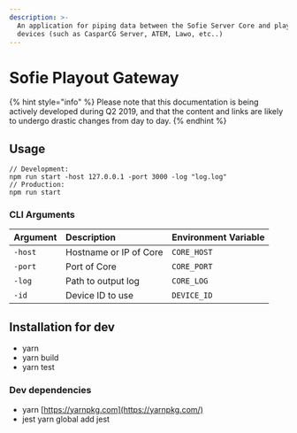 ```yaml
---
description: >-
  An application for piping data between the Sofie Server Core and play-out
  devices (such as CasparCG Server, ATEM, Lawo, etc..)
---
```


# Sofie Playout Gateway

{% hint style="info" %}
Please note that this documentation is being actively developed during Q2 2019, and that the content and links are likely to undergo drastic changes from day to day. 
{% endhint %}

## Usage

```text
// Development:
npm run start -host 127.0.0.1 -port 3000 -log "log.log"
// Production:
npm run start
```

### CLI Arguments

| Argument | Description | Environment Variable |
| :--- | :--- | :--- |
| `-host` | Hostname or IP of Core | `CORE_HOST` |
| `-port` | Port of Core | `CORE_PORT` |
| `-log` | Path to output log | `CORE_LOG` |
| `-id` | Device ID to use | `DEVICE_ID` |

## Installation for dev

* yarn
* yarn build
* yarn test

### Dev dependencies

* yarn [https://yarnpkg.com](https://yarnpkg.com/)
* jest yarn global add jest

